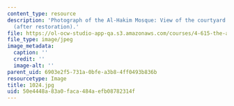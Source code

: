 ```yaml
---
content_type: resource
description: 'Photograph of the Al-Hakim Mosque: View of the courtyard of the mosque
  (after restoration).'
file: https://ol-ocw-studio-app-qa.s3.amazonaws.com/courses/4-615-the-architecture-of-cairo-spring-2002/50e4448a83a0faca484aefb08782314f_1024.jpg
file_type: image/jpeg
image_metadata:
  caption: ''
  credit: ''
  image-alt: ''
parent_uid: 6903e2f5-731a-0bfe-a3b8-4ff0493b836b
resourcetype: Image
title: 1024.jpg
uid: 50e4448a-83a0-faca-484a-efb08782314f
---
```

